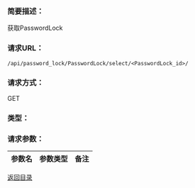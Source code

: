 ### **简要描述：**

获取PasswordLock

### **请求URL：**

`/api/password_lock/PasswordLock/select/<PasswordLock_id>/`

### **请求方式：**

GET

### **类型：**

### **请求参数：**

|参数名|参数类型|备注|
|:--|:--|:--|

[返回目录](../base.md)